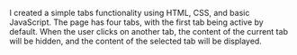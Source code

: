 I created a simple tabs functionality using HTML, CSS, and basic JavaScript.
The page has four tabs, with the first tab being active by default.
When the user clicks on another tab, the content of the current tab will be hidden, and the content of the selected tab will be displayed.
